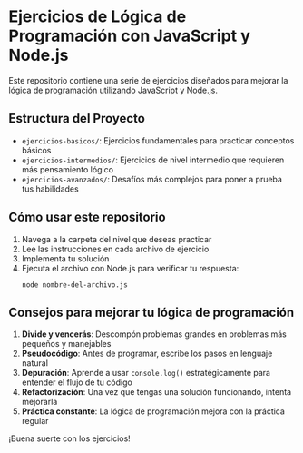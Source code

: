 # Ejercicios de Lógica de Programación con JavaScript y Node.js

Este repositorio contiene una serie de ejercicios diseñados para mejorar la lógica de programación utilizando JavaScript y Node.js.

## Estructura del Proyecto

- `ejercicios-basicos/`: Ejercicios fundamentales para practicar conceptos básicos
- `ejercicios-intermedios/`: Ejercicios de nivel intermedio que requieren más pensamiento lógico
- `ejercicios-avanzados/`: Desafíos más complejos para poner a prueba tus habilidades

## Cómo usar este repositorio

1. Navega a la carpeta del nivel que deseas practicar
2. Lee las instrucciones en cada archivo de ejercicio
3. Implementa tu solución
4. Ejecuta el archivo con Node.js para verificar tu respuesta:
   ```
   node nombre-del-archivo.js
   ```

## Consejos para mejorar tu lógica de programación

1. **Divide y vencerás**: Descompón problemas grandes en problemas más pequeños y manejables
2. **Pseudocódigo**: Antes de programar, escribe los pasos en lenguaje natural
3. **Depuración**: Aprende a usar `console.log()` estratégicamente para entender el flujo de tu código
4. **Refactorización**: Una vez que tengas una solución funcionando, intenta mejorarla
5. **Práctica constante**: La lógica de programación mejora con la práctica regular

¡Buena suerte con los ejercicios!
